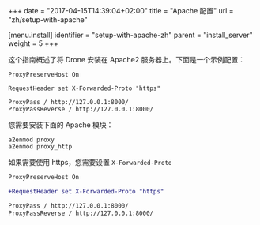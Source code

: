 +++
date = "2017-04-15T14:39:04+02:00"
title = "Apache 配置"
url = "zh/setup-with-apache"

[menu.install]
  identifier = "setup-with-apache-zh"
  parent = "install_server"
  weight = 5
+++

<!--This guide provides a brief overview for installing Drone server behind the Apache2 webserver. This is an example configuration:-->

这个指南概述了将 Drone 安装在 Apache2 服务器上。下面是一个示例配置：

```nohighlight
ProxyPreserveHost On

RequestHeader set X-Forwarded-Proto "https"

ProxyPass / http://127.0.0.1:8000/
ProxyPassReverse / http://127.0.0.1:8000/
```

<!--You must have the below Apache modules installed.-->

您需要安装下面的 Apache 模块：

```nohighlight
a2enmod proxy
a2enmod proxy_http
```

<!--You must configure Apache to set `X-Forwarded-Proto` when using https.-->

如果需要使用 https，您需要设置  `X-Forwarded-Proto`

```diff
ProxyPreserveHost On

+RequestHeader set X-Forwarded-Proto "https"

ProxyPass / http://127.0.0.1:8000/
ProxyPassReverse / http://127.0.0.1:8000/
```
